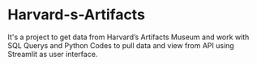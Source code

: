 # Harvard-s-Artifacts
It's a project to get data from Harvard’s Artifacts Museum and work with SQL Querys and Python Codes to pull data and view from API using Streamlit as user interface.
